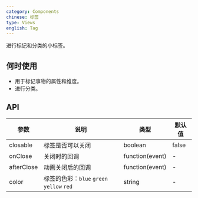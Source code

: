 ```yaml
---
category: Components
chinese: 标签
type: Views
english: Tag
---
```


进行标记和分类的小标签。

## 何时使用

- 用于标记事物的属性和维度。
- 进行分类。

## API

| 参数           | 说明                           | 类型  | 默认值 |
|----------------|-------------------------------|------|--------|
| closable       | 标签是否可以关闭               | boolean    | false  |
| onClose        | 关闭时的回调                   | function(event) | - |
| afterClose     | 动画关闭后的回调                | function(event) | - |
| color          | 标签的色彩：`blue` `green` `yellow` `red` | string | - |
